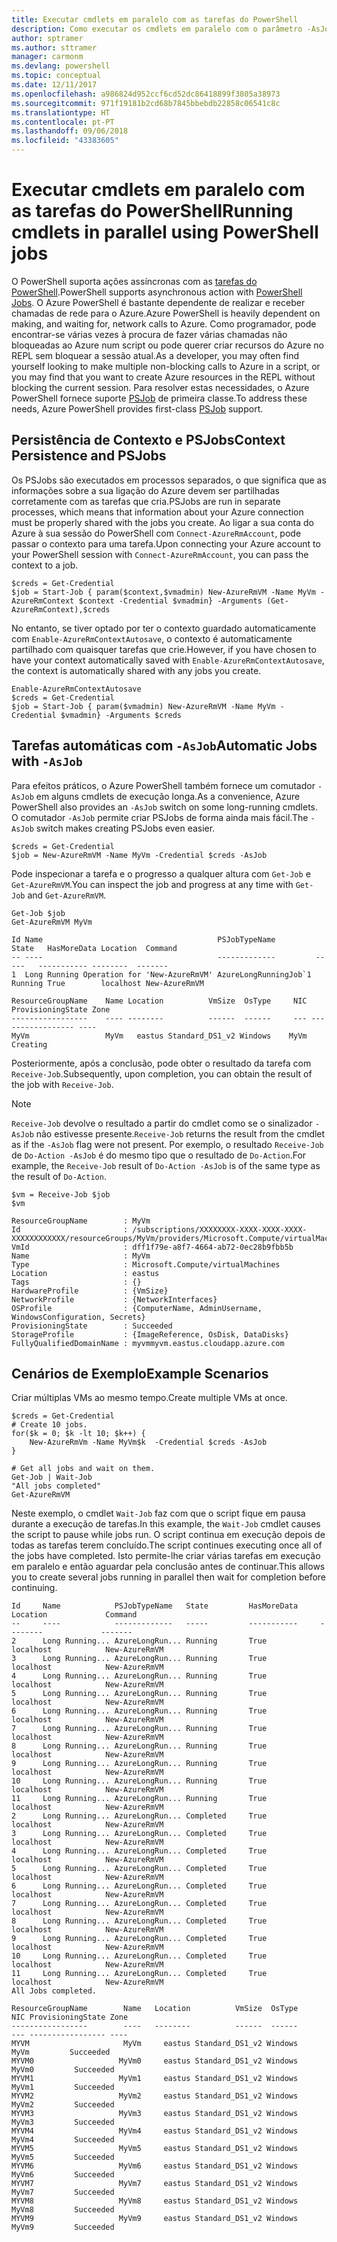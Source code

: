```yaml
---
title: Executar cmdlets em paralelo com as tarefas do PowerShell
description: Como executar os cmdlets em paralelo com o parâmetro -AsJob.
author: sptramer
ms.author: sttramer
manager: carmonm
ms.devlang: powershell
ms.topic: conceptual
ms.date: 12/11/2017
ms.openlocfilehash: a986824d952ccf6cd52dc86418899f3805a38973
ms.sourcegitcommit: 971f19181b2cd68b7845bbebdb22858c06541c8c
ms.translationtype: HT
ms.contentlocale: pt-PT
ms.lasthandoff: 09/06/2018
ms.locfileid: "43383605"
---
```

# <a name="running-cmdlets-in-parallel-using-powershell-jobs"></a><span data-ttu-id="e79b9-103">Executar cmdlets em paralelo com as tarefas do PowerShell</span><span class="sxs-lookup"><span data-stu-id="e79b9-103">Running cmdlets in parallel using PowerShell jobs</span></span>

<span data-ttu-id="e79b9-104">O PowerShell suporta ações assíncronas com as [tarefas do PowerShell](/powershell/module/microsoft.powershell.core/about/about_jobs).</span><span class="sxs-lookup"><span data-stu-id="e79b9-104">PowerShell supports asynchronous action with [PowerShell Jobs](/powershell/module/microsoft.powershell.core/about/about_jobs).</span></span>
<span data-ttu-id="e79b9-105">O Azure PowerShell é bastante dependente de realizar e receber chamadas de rede para o Azure.</span><span class="sxs-lookup"><span data-stu-id="e79b9-105">Azure PowerShell is heavily dependent on making, and waiting for, network calls to Azure.</span></span> <span data-ttu-id="e79b9-106">Como programador, pode encontrar-se várias vezes à procura de fazer várias chamadas não bloqueadas ao Azure num script ou pode querer criar recursos do Azure no REPL sem bloquear a sessão atual.</span><span class="sxs-lookup"><span data-stu-id="e79b9-106">As a developer, you may often find yourself looking to make multiple non-blocking calls to Azure in a script, or you may find that you want to create Azure resources in the REPL without blocking the current session.</span></span> <span data-ttu-id="e79b9-107">Para resolver estas necessidades, o Azure PowerShell fornece suporte [PSJob](/powershell/module/microsoft.powershell.core/about/about_jobs) de primeira classe.</span><span class="sxs-lookup"><span data-stu-id="e79b9-107">To address these needs, Azure PowerShell provides first-class [PSJob](/powershell/module/microsoft.powershell.core/about/about_jobs) support.</span></span>

## <a name="context-persistence-and-psjobs"></a><span data-ttu-id="e79b9-108">Persistência de Contexto e PSJobs</span><span class="sxs-lookup"><span data-stu-id="e79b9-108">Context Persistence and PSJobs</span></span>

<span data-ttu-id="e79b9-109">Os PSJobs são executados em processos separados, o que significa que as informações sobre a sua ligação do Azure devem ser partilhadas corretamente com as tarefas que cria.</span><span class="sxs-lookup"><span data-stu-id="e79b9-109">PSJobs are run in separate processes, which means that information about your Azure connection must be properly shared with the jobs you create.</span></span> <span data-ttu-id="e79b9-110">Ao ligar a sua conta do Azure à sua sessão do PowerShell com `Connect-AzureRmAccount`, pode passar o contexto para uma tarefa.</span><span class="sxs-lookup"><span data-stu-id="e79b9-110">Upon connecting your Azure account to your PowerShell session with `Connect-AzureRmAccount`, you can pass the context to a job.</span></span>

```azurepowershell-interactive
$creds = Get-Credential
$job = Start-Job { param($context,$vmadmin) New-AzureRmVM -Name MyVm -AzureRmContext $context -Credential $vmadmin} -Arguments (Get-AzureRmContext),$creds
```

<span data-ttu-id="e79b9-111">No entanto, se tiver optado por ter o contexto guardado automaticamente com `Enable-AzureRmContextAutosave`, o contexto é automaticamente partilhado com quaisquer tarefas que crie.</span><span class="sxs-lookup"><span data-stu-id="e79b9-111">However, if you have chosen to have your context automatically saved with `Enable-AzureRmContextAutosave`, the context is automatically shared with any jobs you create.</span></span>

```azurepowershell-interactive
Enable-AzureRmContextAutosave
$creds = Get-Credential
$job = Start-Job { param($vmadmin) New-AzureRmVM -Name MyVm -Credential $vmadmin} -Arguments $creds
```

## <a name="automatic-jobs-with--asjob"></a><span data-ttu-id="e79b9-112">Tarefas automáticas com `-AsJob`</span><span class="sxs-lookup"><span data-stu-id="e79b9-112">Automatic Jobs with `-AsJob`</span></span>

<span data-ttu-id="e79b9-113">Para efeitos práticos, o Azure PowerShell também fornece um comutador `-AsJob` em alguns cmdlets de execução longa.</span><span class="sxs-lookup"><span data-stu-id="e79b9-113">As a convenience, Azure PowerShell also provides an `-AsJob` switch on some long-running cmdlets.</span></span>
<span data-ttu-id="e79b9-114">O comutador `-AsJob` permite criar PSJobs de forma ainda mais fácil.</span><span class="sxs-lookup"><span data-stu-id="e79b9-114">The `-AsJob` switch makes creating PSJobs even easier.</span></span>

```azurepowershell-interactive
$creds = Get-Credential
$job = New-AzureRmVM -Name MyVm -Credential $creds -AsJob
```

<span data-ttu-id="e79b9-115">Pode inspecionar a tarefa e o progresso a qualquer altura com `Get-Job` e `Get-AzureRmVM`.</span><span class="sxs-lookup"><span data-stu-id="e79b9-115">You can inspect the job and progress at any time with `Get-Job` and `Get-AzureRmVM`.</span></span>

```azurepowershell-interactive
Get-Job $job
Get-AzureRmVM MyVm
```

```output
Id Name                                       PSJobTypeName         State   HasMoreData Location  Command
-- ----                                       -------------         -----   ----------- --------  -------
1  Long Running Operation for 'New-AzureRmVM' AzureLongRunningJob`1 Running True        localhost New-AzureRmVM

ResourceGroupName    Name Location          VmSize  OsType     NIC ProvisioningState Zone
-----------------    ---- --------          ------  ------     --- ----------------- ----
MyVm                 MyVm   eastus Standard_DS1_v2 Windows    MyVm          Creating
```

<span data-ttu-id="e79b9-116">Posteriormente, após a conclusão, pode obter o resultado da tarefa com `Receive-Job`.</span><span class="sxs-lookup"><span data-stu-id="e79b9-116">Subsequently, upon completion, you can obtain the result of the job with `Receive-Job`.</span></span>

> [!NOTE]
> <span data-ttu-id="e79b9-117">`Receive-Job` devolve o resultado a partir do cmdlet como se o sinalizador `-AsJob` não estivesse presente.</span><span class="sxs-lookup"><span data-stu-id="e79b9-117">`Receive-Job` returns the result from the cmdlet as if the `-AsJob` flag were not present.</span></span>
> <span data-ttu-id="e79b9-118">Por exemplo, o resultado `Receive-Job` de `Do-Action -AsJob` é do mesmo tipo que o resultado de `Do-Action`.</span><span class="sxs-lookup"><span data-stu-id="e79b9-118">For example, the `Receive-Job` result of `Do-Action -AsJob` is of the same type as the result of `Do-Action`.</span></span>

```azurepowershell-interactive
$vm = Receive-Job $job
$vm
```

```output
ResourceGroupName        : MyVm
Id                       : /subscriptions/XXXXXXXX-XXXX-XXXX-XXXX-XXXXXXXXXXXX/resourceGroups/MyVm/providers/Microsoft.Compute/virtualMachines/MyVm
VmId                     : dff1f79e-a8f7-4664-ab72-0ec28b9fbb5b
Name                     : MyVm
Type                     : Microsoft.Compute/virtualMachines
Location                 : eastus
Tags                     : {}
HardwareProfile          : {VmSize}
NetworkProfile           : {NetworkInterfaces}
OSProfile                : {ComputerName, AdminUsername, WindowsConfiguration, Secrets}
ProvisioningState        : Succeeded
StorageProfile           : {ImageReference, OsDisk, DataDisks}
FullyQualifiedDomainName : myvmmyvm.eastus.cloudapp.azure.com
```

## <a name="example-scenarios"></a><span data-ttu-id="e79b9-119">Cenários de Exemplo</span><span class="sxs-lookup"><span data-stu-id="e79b9-119">Example Scenarios</span></span>

<span data-ttu-id="e79b9-120">Criar múltiplas VMs ao mesmo tempo.</span><span class="sxs-lookup"><span data-stu-id="e79b9-120">Create multiple VMs at once.</span></span>

```azurepowershell-interactive
$creds = Get-Credential
# Create 10 jobs.
for($k = 0; $k -lt 10; $k++) {
    New-AzureRmVm -Name MyVm$k  -Credential $creds -AsJob
}

# Get all jobs and wait on them.
Get-Job | Wait-Job
"All jobs completed"
Get-AzureRmVM
```

<span data-ttu-id="e79b9-121">Neste exemplo, o cmdlet `Wait-Job` faz com que o script fique em pausa durante a execução de tarefas.</span><span class="sxs-lookup"><span data-stu-id="e79b9-121">In this example, the `Wait-Job` cmdlet causes the script to pause while jobs run.</span></span> <span data-ttu-id="e79b9-122">O script continua em execução depois de todas as tarefas terem concluído.</span><span class="sxs-lookup"><span data-stu-id="e79b9-122">The script continues executing once all of the jobs have completed.</span></span> <span data-ttu-id="e79b9-123">Isto permite-lhe criar várias tarefas em execução em paralelo e então aguardar pela conclusão antes de continuar.</span><span class="sxs-lookup"><span data-stu-id="e79b9-123">This allows you to create several jobs running in parallel then wait for completion before continuing.</span></span>

```output
Id     Name            PSJobTypeName   State         HasMoreData     Location             Command
--     ----            -------------   -----         -----------     --------             -------
2      Long Running... AzureLongRun... Running       True            localhost            New-AzureRmVM
3      Long Running... AzureLongRun... Running       True            localhost            New-AzureRmVM
4      Long Running... AzureLongRun... Running       True            localhost            New-AzureRmVM
5      Long Running... AzureLongRun... Running       True            localhost            New-AzureRmVM
6      Long Running... AzureLongRun... Running       True            localhost            New-AzureRmVM
7      Long Running... AzureLongRun... Running       True            localhost            New-AzureRmVM
8      Long Running... AzureLongRun... Running       True            localhost            New-AzureRmVM
9      Long Running... AzureLongRun... Running       True            localhost            New-AzureRmVM
10     Long Running... AzureLongRun... Running       True            localhost            New-AzureRmVM
11     Long Running... AzureLongRun... Running       True            localhost            New-AzureRmVM
2      Long Running... AzureLongRun... Completed     True            localhost            New-AzureRmVM
3      Long Running... AzureLongRun... Completed     True            localhost            New-AzureRmVM
4      Long Running... AzureLongRun... Completed     True            localhost            New-AzureRmVM
5      Long Running... AzureLongRun... Completed     True            localhost            New-AzureRmVM
6      Long Running... AzureLongRun... Completed     True            localhost            New-AzureRmVM
7      Long Running... AzureLongRun... Completed     True            localhost            New-AzureRmVM
8      Long Running... AzureLongRun... Completed     True            localhost            New-AzureRmVM
9      Long Running... AzureLongRun... Completed     True            localhost            New-AzureRmVM
10     Long Running... AzureLongRun... Completed     True            localhost            New-AzureRmVM
11     Long Running... AzureLongRun... Completed     True            localhost            New-AzureRmVM
All Jobs completed.

ResourceGroupName        Name   Location          VmSize  OsType           NIC ProvisioningState Zone
-----------------        ----   --------          ------  ------           --- ----------------- ----
MYVM                     MyVm     eastus Standard_DS1_v2 Windows          MyVm         Succeeded
MYVM0                   MyVm0     eastus Standard_DS1_v2 Windows         MyVm0         Succeeded
MYVM1                   MyVm1     eastus Standard_DS1_v2 Windows         MyVm1         Succeeded
MYVM2                   MyVm2     eastus Standard_DS1_v2 Windows         MyVm2         Succeeded
MYVM3                   MyVm3     eastus Standard_DS1_v2 Windows         MyVm3         Succeeded
MYVM4                   MyVm4     eastus Standard_DS1_v2 Windows         MyVm4         Succeeded
MYVM5                   MyVm5     eastus Standard_DS1_v2 Windows         MyVm5         Succeeded
MYVM6                   MyVm6     eastus Standard_DS1_v2 Windows         MyVm6         Succeeded
MYVM7                   MyVm7     eastus Standard_DS1_v2 Windows         MyVm7         Succeeded
MYVM8                   MyVm8     eastus Standard_DS1_v2 Windows         MyVm8         Succeeded
MYVM9                   MyVm9     eastus Standard_DS1_v2 Windows         MyVm9         Succeeded
```

